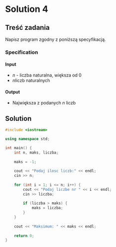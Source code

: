 # Solution 4

## Treść zadania

Napisz program zgodny z poniższą specyfikacją.

### Specification

#### Input

* $n$ - liczba naturalna, większa od $0$ 
* $n$liczb naturalnych

#### Output

* Największa z podanych $n$ liczb

## Solution

```cpp
#include <iostream>

using namespace std;

int main() {
    int n, maks, liczba;
    
    maks = -1;
    
    cout << "Podaj ilosc liczb:" << endl;
    cin >> n;
    
    for (int i = 1; i <= n; i++) {
        cout << "Podaj liczbe nr " << i << endl;
        cin >> liczba;
        
        if (liczba > maks) {
            maks = liczba;
        }
    }
    
    cout << "Maksimum: " << maks << endl;
    
    return 0;
}
```
